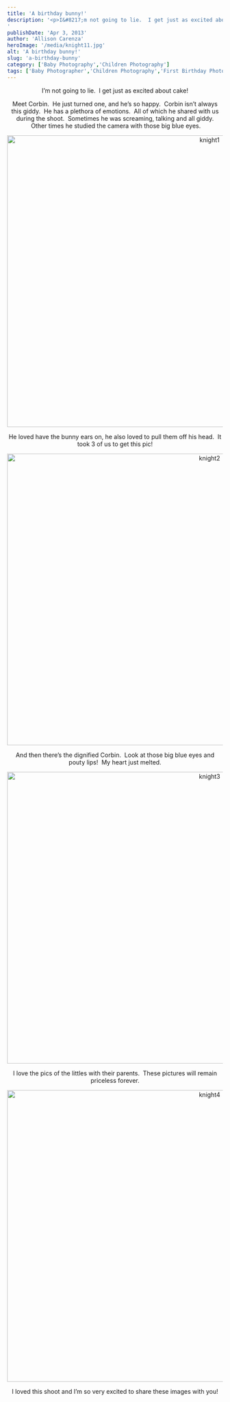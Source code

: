 ```yaml
---
title: 'A birthday bunny!'
description: '<p>I&#8217;m not going to lie.  I get just as excited about cake! Meet Corbin.  He just turned one, and he&#8217;s [&hellip;]</p>
'
publishDate: 'Apr 3, 2013'
author: 'Allison Carenza'
heroImage: '/media/knight11.jpg'
alt: 'A birthday bunny!'
slug: 'a-birthday-bunny'
category: ['Baby Photography','Children Photography']
tags: ['Baby Photographer','Children Photography','First Birthday Photos']
---
```


<p style="text-align: center;">I&#8217;m not going to lie.  I get just as excited about cake!</p>
<p style="text-align: center;">Meet Corbin.  He just turned one, and he&#8217;s so happy.  Corbin isn&#8217;t always this giddy.  He has a plethora of emotions.  All of which he shared with us during the shoot.  Sometimes he was screaming, talking and all giddy.  Other times he studied the camera with those big blue eyes.</p>
<p style="text-align: center;"><img class="aligncenter size-full wp-image-4775" alt="knight1" src="/media/knight11.jpg" width="930" height="680" srcset="/media/knight11.jpg 930w, /media/knight11-300x219.jpg 300w, /media/knight11-768x562.jpg 768w" sizes="(max-width: 930px) 100vw, 930px" /></p>
<p style="text-align: center;">He loved have the bunny ears on, he also loved to pull them off his head.  It took 3 of us to get this pic!</p>
<p style="text-align: center;"><img class="aligncenter size-full wp-image-4776" alt="knight2" src="/media/knight21.jpg" width="930" height="680" srcset="/media/knight21.jpg 930w, /media/knight21-300x219.jpg 300w, /media/knight21-768x562.jpg 768w" sizes="(max-width: 930px) 100vw, 930px" /></p>
<p style="text-align: center;">And then there&#8217;s the dignified Corbin.  Look at those big blue eyes and pouty lips!  My heart just melted.</p>
<p style="text-align: center;"><img class="aligncenter size-full wp-image-4777" alt="knight3" src="/media/knight31.jpg" width="930" height="680" srcset="/media/knight31.jpg 930w, /media/knight31-300x219.jpg 300w, /media/knight31-768x562.jpg 768w" sizes="(max-width: 930px) 100vw, 930px" /></p>
<p style="text-align: center;">I love the pics of the littles with their parents.  These pictures will remain priceless forever.</p>
<p style="text-align: center;"><img class="aligncenter size-full wp-image-4778" alt="knight4" src="/media/knight41.jpg" width="930" height="680" srcset="/media/knight41.jpg 930w, /media/knight41-300x219.jpg 300w, /media/knight41-768x562.jpg 768w" sizes="(max-width: 930px) 100vw, 930px" /></p>
<p style="text-align: center;">I loved this shoot and I&#8217;m so very excited to share these images with you!</p>
